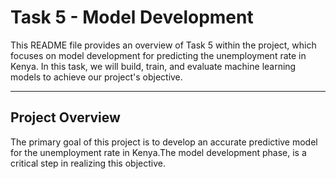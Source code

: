    
#         Task 5 - Model Development 
This README file provides an overview of Task 5 within the project, which focuses on model development for predicting the unemployment rate in Kenya. In this task, we will build, train, and evaluate machine learning models to achieve our project's objective.


-----


## Project Overview
The primary goal of this project is to develop an accurate predictive model for the unemployment rate in Kenya.The model development phase, is a critical step in realizing this objective. 